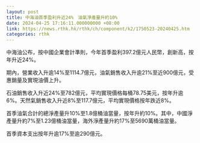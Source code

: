 ```yaml
---
layout: post
title: 中海油首季盈利升近24%　油氣淨產量升約10%
date: 2024-04-25 17:16:11.000000000 +08:00
link: https://news.rthk.hk/rthk/ch/component/k2/1750523-20240425.htm
categories: rthk
---
```


中海油公布，按中國企業會計準則，今年首季盈利397.2億元人民幣，創新高，按年升近24%。

期內，營業收入升逾14%至1114.7億元，油氣銷售收入升逾21%至近900億元，受惠銷量及實現油價上升。

石油銷售收入升近24%至782億元，平均實現價格每桶78.75美元，按年升逾6%。天然氣銷售收入升近8%至117.7億元，平均實現價格按年跌近8%。

首季油氣合計的總淨產量升10%至1.8億桶油當量，按年升約10%。其中，中國淨產量升約7%至1.23億桶油當量，海外淨產量升約17%至5690萬桶油當量。

首季資本支出按年升逾17%至逾290億元。
